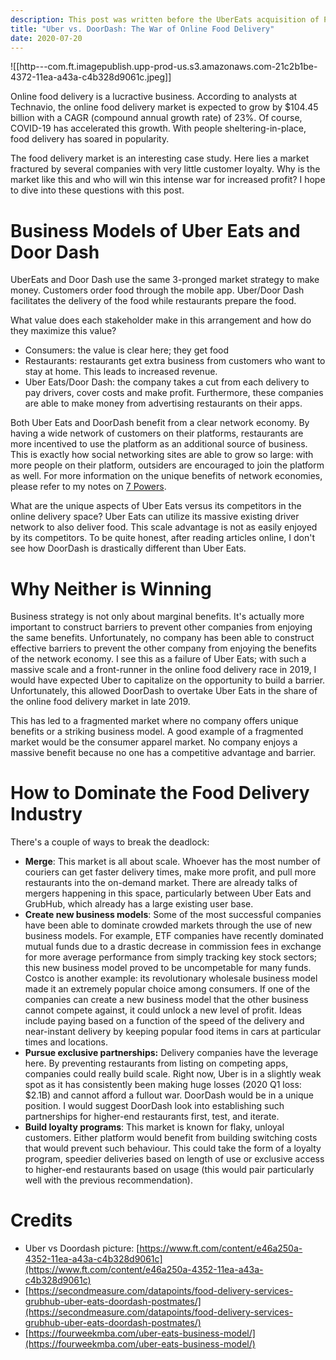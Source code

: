 ```yaml
---
description: This post was written before the UberEats acquisition of Postmates. I still think it's cool that I predicted this!
title: "Uber vs. DoorDash: The War of Online Food Delivery"
date: 2020-07-20
---
```

![[http---com.ft.imagepublish.upp-prod-us.s3.amazonaws.com-21c2b1be-4372-11ea-a43a-c4b328d9061c.jpeg]]

Online food delivery is a lucractive business. According to analysts at Technavio, the online food delivery market is expected to grow by $104.45 billion with a CAGR (compound annual growth rate) of 23%. Of course, COVID-19 has accelerated this growth. With people sheltering-in-place, food delivery has soared in popularity.

The food delivery market is an interesting case study. Here lies a market fractured by several companies with very little customer loyalty. Why is the market like this and who will win this intense war for increased profit? I hope to dive into these questions with this post.

# Business Models of Uber Eats and Door Dash

UberEats and Door Dash use the same 3-pronged market strategy to make money. Customers order food through the mobile app. Uber/Door Dash facilitates the delivery of the food while restaurants prepare the food.

What value does each stakeholder make in this arrangement and how do they maximize this value?

* Consumers: the value is clear here; they get food
* Restaurants: restaurants get extra business from customers who want to stay at home. This leads to increased revenue.
* Uber Eats/Door Dash: the company takes a cut from each delivery to pay drivers, cover costs and make profit. Furthermore, these companies are able to make money from advertising restaurants on their apps.

Both Uber Eats and DoorDash benefit from a clear network economy. By having a wide network of customers on their platforms, restaurants are more incentived to use the platform as an additional source of business. This is exactly how social networking sites are able to grow so large: with more people on their platform, outsiders are encouraged to join the platform as well. For more information on the unique benefits of network economies, please refer to my notes on [7 Powers](https://aaronabraham311.gitbook.io/aaron-s-thoughts/books/7-powers-foundation-of-business-strategy).

What are the unique aspects of Uber Eats versus its competitors in the online delivery space? Uber Eats can utilize its massive existing driver network to also deliver food. This scale advantage is not as easily enjoyed by its competitors. To be quite honest, after reading articles online, I don't see how DoorDash is drastically different than Uber Eats.

# Why Neither is Winning

Business strategy is not only about marginal benefits. It's actually more important to construct barriers to prevent other companies from enjoying the same benefits. Unfortunately, no company has been able to construct effective barriers to prevent the other company from enjoying the benefits of the network economy. I see this as a failure of Uber Eats; with such a massive scale and a front-runner in the online food delivery race in 2019, I would have expected Uber to capitalize on the opportunity to build a barrier. Unfortunately, this allowed DoorDash to overtake Uber Eats in the share of the online food delivery market in late 2019.

This has led to a fragmented market where no company offers unique benefits or a striking business model. A good example of a fragmented market would be the consumer apparel market. No company enjoys a massive benefit because no one has a competitive advantage and barrier.

# How to Dominate the Food Delivery Industry

There's a couple of ways to break the deadlock:

* **Merge**: This market is all about scale. Whoever has the most number of couriers can get faster delivery times, make more profit, and pull more restaurants into the on-demand market. There are already talks of mergers happening in this space, particularly between Uber Eats and GrubHub, which already has a large existing user base.
* **Create new business models**: Some of the most successful companies have been able to dominate crowded markets through the use of new business models. For example, ETF companies have recently dominated mutual funds due to a drastic decrease in commission fees in exchange for more average performance from simply tracking key stock sectors; this new business model proved to be uncompetable for many funds. Costco is another example: its revolutionary wholesale business model made it an extremely popular choice among consumers. If one of the companies can create a new business model that the other business cannot compete against, it could unlock a new level of profit. Ideas include paying based on a function of the speed of the delivery and near-instant delivery by keeping popular food items in cars at particular times and locations.
* **Pursue exclusive partnerships:** Delivery companies have the leverage here. By preventing restaurants from listing on competing apps, companies could really build scale. Right now, Uber is in a slightly weak spot as it has consistently been making huge losses (2020 Q1 loss: $2.1B) and cannot afford a fullout war. DoorDash would be in a unique position. I would suggest DoorDash look into establishing such partnerships for higher-end restaurants first, test, and iterate.
* **Build loyalty programs**: This market is known for flaky, unloyal customers. Either platform would benefit from building switching costs that would prevent such behaviour. This could take the form of a loyalty program, speedier deliveries based on length of use or exclusive access to higher-end restaurants based on usage (this would pair particularly well with the previous recommendation).

# Credits

* Uber vs Doordash picture: [https://www.ft.com/content/e46a250a-4352-11ea-a43a-c4b328d9061c](https://www.ft.com/content/e46a250a-4352-11ea-a43a-c4b328d9061c)
* [https://secondmeasure.com/datapoints/food-delivery-services-grubhub-uber-eats-doordash-postmates/](https://secondmeasure.com/datapoints/food-delivery-services-grubhub-uber-eats-doordash-postmates/)
* [https://fourweekmba.com/uber-eats-business-model/](https://fourweekmba.com/uber-eats-business-model/)
